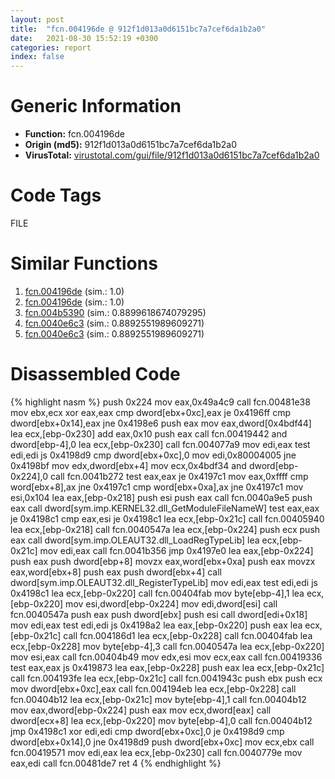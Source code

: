 ```yaml
---
layout: post
title:  "fcn.004196de @ 912f1d013a0d6151bc7a7cef6da1b2a0"
date:   2021-08-30 15:52:19 +0300
categories: report
index: false
---
```


# Generic Information
- **Function:** fcn.004196de
- **Origin (md5):** 912f1d013a0d6151bc7a7cef6da1b2a0
- **VirusTotal:** [virustotal.com/gui/file/912f1d013a0d6151bc7a7cef6da1b2a0][virustotal_ref]

# Code Tags
<span class="tag" id="FILE">FILE</span>


# Similar Functions

1. [fcn.004196de][similar_1_ref] (sim.: 1.0)
2. [fcn.004196de][similar_2_ref] (sim.: 1.0)
3. [fcn.004b5390][similar_3_ref] (sim.: 0.8899618674079295)
4. [fcn.0040e6c3][similar_4_ref] (sim.: 0.8892551989609271)
5. [fcn.0040e6c3][similar_5_ref] (sim.: 0.8892551989609271)


# Disassembled Code

{% highlight nasm %}
push 0x224
mov eax,0x49a4c9
call fcn.00481e38
mov ebx,ecx
xor eax,eax
cmp dword[ebx+0xc],eax
je 0x4196ff
cmp dword[ebx+0x14],eax
jne 0x4198e6
push eax
mov eax,dword[0x4bdf44]
lea ecx,[ebp-0x230]
add eax,0x10
push eax
call fcn.00419442
and dword[ebp-4],0
lea ecx,[ebp-0x230]
call fcn.004077a9
mov edi,eax
test edi,edi
js 0x4198d9
cmp dword[ebx+0xc],0
mov edi,0x80004005
jne 0x4198bf
mov edx,dword[ebx+4]
mov ecx,0x4bdf34
and dword[ebp-0x224],0
call fcn.0041b272
test eax,eax
je 0x4197c1
mov eax,0xffff
cmp word[ebx+8],ax
jne 0x4197c1
cmp word[ebx+0xa],ax
jne 0x4197c1
mov esi,0x104
lea eax,[ebp-0x218]
push esi
push eax
call fcn.0040a9e5
push eax
call dword[sym.imp.KERNEL32.dll_GetModuleFileNameW]
test eax,eax
je 0x4198c1
cmp eax,esi
je 0x4198c1
lea ecx,[ebp-0x21c]
call fcn.00405940
lea ecx,[ebp-0x218]
call fcn.0040547a
lea ecx,[ebp-0x224]
push ecx
push eax
call dword[sym.imp.OLEAUT32.dll_LoadRegTypeLib]
lea ecx,[ebp-0x21c]
mov edi,eax
call fcn.0041b356
jmp 0x4197e0
lea eax,[ebp-0x224]
push eax
push dword[ebp+8]
movzx eax,word[ebx+0xa]
push eax
movzx eax,word[ebx+8]
push eax
push dword[ebx+4]
call dword[sym.imp.OLEAUT32.dll_RegisterTypeLib]
mov edi,eax
test edi,edi
js 0x4198c1
lea ecx,[ebp-0x220]
call fcn.00404fab
mov byte[ebp-4],1
lea ecx,[ebp-0x220]
mov esi,dword[ebp-0x224]
mov edi,dword[esi]
call fcn.0040547a
push eax
push dword[ebx]
push esi
call dword[edi+0x18]
mov edi,eax
test edi,edi
js 0x4198a2
lea eax,[ebp-0x220]
push eax
lea ecx,[ebp-0x21c]
call fcn.004186d1
lea ecx,[ebp-0x228]
call fcn.00404fab
lea ecx,[ebp-0x228]
mov byte[ebp-4],3
call fcn.0040547a
lea ecx,[ebp-0x220]
mov esi,eax
call fcn.00404b49
mov edx,esi
mov ecx,eax
call fcn.00419336
test eax,eax
js 0x419873
lea eax,[ebp-0x228]
push eax
lea ecx,[ebp-0x21c]
call fcn.004193fe
lea ecx,[ebp-0x21c]
call fcn.0041943c
push ebx
push ecx
mov dword[ebx+0xc],eax
call fcn.004194eb
lea ecx,[ebp-0x228]
call fcn.00404b12
lea ecx,[ebp-0x21c]
mov byte[ebp-4],1
call fcn.00404b12
mov eax,dword[ebp-0x224]
push eax
mov ecx,dword[eax]
call dword[ecx+8]
lea ecx,[ebp-0x220]
mov byte[ebp-4],0
call fcn.00404b12
jmp 0x4198c1
xor edi,edi
cmp dword[ebx+0xc],0
je 0x4198d9
cmp dword[ebx+0x14],0
jne 0x4198d9
push dword[ebx+0xc]
mov ecx,ebx
call fcn.00419571
mov edi,eax
lea ecx,[ebp-0x230]
call fcn.0040779e
mov eax,edi
call fcn.00481de7
ret 4
{% endhighlight %}


[similar_1_ref]: /report/fcn.004196de@fb9b7d22bc1c143ac66b0575cbdd088d
[similar_2_ref]: /report/fcn.004196de@152885a790b99953ce23874f0947b7bd
[similar_3_ref]: /report/fcn.004b5390@9c2b894b84f59672d8be2e984066f76f
[similar_4_ref]: /report/fcn.0040e6c3@44e1ffcf4e71f4505c09d520fd75f1e4
[similar_5_ref]: /report/fcn.0040e6c3@8e21fa3f0489a6a256cf202e57f712bc
[virustotal_ref]: https://www.virustotal.com/gui/file/912f1d013a0d6151bc7a7cef6da1b2a0
